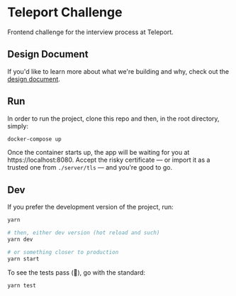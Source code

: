 # Teleport Challenge

Frontend challenge for the interview process at Teleport.

## Design Document

If you'd like to learn more about what we're building and why, check out the [design document](design-document/design-document.md).

## Run

In order to run the project, clone this repo and then, in the root directory, simply:

```sh
docker-compose up
```

Once the container starts up, the app will be waiting for you at https://localhost:8080. Accept the risky certificate — or import it as a trusted one from `./server/tls` — and you're good to go.

## Dev

If you prefer the development version of the project, run:

```sh
yarn

# then, either dev version (hot reload and such)
yarn dev

# or something closer to production
yarn start
```

To see the tests pass (🤞), go with the standard:

```sh
yarn test
```